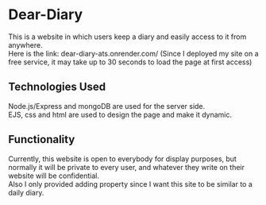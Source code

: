 # Dear-Diary

This is a website in which users keep a diary and easily access to it from anywhere.<br>
Here is the link: dear-diary-ats.onrender.com/ (Since I deployed my site on a free service, it may take up to 30 seconds to load the page at first access)

<h2>Technologies Used</h2>
Node.js/Express and mongoDB are used for the server side.<br>
EJS, css and html are used to design the page and make it dynamic.<br>

<h2>Functionality</h2>
Currently, this website is open to everybody for display purposes, but normally it will be private to every user, and whatever they write on their website
will be confidential. <br>
Also I only provided adding property since I want this site to be similar to a daily diary. <br>
